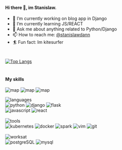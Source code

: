 #### Hi there 👋, im Stanislaw.

- 🔭 I’m currently working on blog app in Django 
- 🌱 I’m currently learning JS/REACT
- 💬 Ask me about  anything related to Python/Django
- 📫 How to reach me: [@stanislawdann](https://twitter.com/stanislawdann)
- 🏄 Fun fact: Im kitesurfer
#
[![Top Langs](https://github-readme-stats.vercel.app/api/top-langs/?username=stanislawdann)](https://github.com/stanislawdann/github-readme-stats)
#
#### My skills 
![map](https://img.shields.io/static/v1?logo=red&label=&message=Well-known&color=FB0504&logoColor=FB0504&style=flat-square&link=) ![map](https://img.shields.io/static/v1?logo=red&label=&message=Intermediate&color=E01291&logoColor=E01291&style=flat-square&link=) ![map](https://img.shields.io/static/v1?logo=red&label=&message=Learning&color=01E193&logoColor=E01291&style=flat-square&link=)


![languages](https://img.shields.io/static/v1?label=&message=languages:&color=555&style=flat-square) <br>
![python](https://img.shields.io/static/v1?logo=python&label=&message=python&color=FB0504&logoColor=AAA&style=flat-square&link=) ![django](https://img.shields.io/static/v1?logo=django&label=&message=django&color=FB0504&logoColor=AAA&style=flat-square) ![flask](https://img.shields.io/static/v1?logo=flask&label=&message=flask&color=E01291&logoColor=AAA&style=flat-square) <br>
![javascript](https://img.shields.io/static/v1?logo=javascript&label=&message=javascript&color=01E193&logoColor=AAA&style=flat-square) ![react](https://img.shields.io/static/v1?logo=react&label=&message=react&color=01E193&logoColor=AAA&style=flat-square) 
&nbsp;&nbsp;&nbsp; <br><br>
![tools](https://img.shields.io/static/v1?label=&message=tools:&color=555&style=flat-square)<br>
![kubernetes](https://img.shields.io/static/v1?logo=kubernetes&label=&message=kubernetes&color=E01291&logoColor=AAA&style=flat-square) ![docker](https://img.shields.io/static/v1?logo=docker&label=&message=docker&color=E01291&logoColor=AAA&style=flat-square) ![spark](https://img.shields.io/static/v1?logo=apache-spark&label=&message=spark&color=E01291&logoColor=AAA&style=flat-square) ![vim](https://img.shields.io/static/v1?logo=vim&label=&message=vim&color=E01291&logoColor=AAA&style=flat-square) ![git](https://img.shields.io/static/v1?logo=git&label=&message=git&color=E01291&logoColor=AAA&style=flat-square)
&nbsp;&nbsp;&nbsp;<br><br>
![worksat](https://img.shields.io/static/v1?label=&message=databases:&color=555&style=flat-square)<br>
![postgreSQL](https://img.shields.io/static/v1?logo=postgresql&label=&message=postgreSQL&color=E01291&logoColor=AAA&style=flat-square) ![mysql](https://img.shields.io/static/v1?logo=mysql&label=&message=mySQL&color=E01291&logoColor=AAA&style=flat-square)
